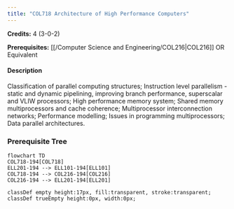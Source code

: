 ```yaml
---
title: "COL718 Architecture of High Performance Computers"
---
```

**Credits:** 4 (3-0-2)

**Prerequisites:** [[/Computer Science and Engineering/COL216|COL216]] OR Equivalent

#### Description
Classification of parallel computing structures; Instruction level parallelism - static and dynamic pipelining, improving branch performance, superscalar and VLIW processors; High performance memory system; Shared memory multiprocessors and cache coherence; Multiprocessor interconnection networks; Performance modelling; Issues in programming multiprocessors; Data parallel architectures.

### Prerequisite Tree

```mermaid
flowchart TD
COL718-194[COL718]
ELL201-194 --> ELL101-194[ELL101]
COL718-194 --> COL216-194[COL216]
COL216-194 --> ELL201-194[ELL201]

classDef empty height:17px, fill:transparent, stroke:transparent;
classDef trueEmpty height:0px, width:0px;
```